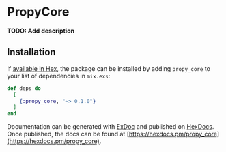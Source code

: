 # PropyCore

**TODO: Add description**

## Installation

If [available in Hex](https://hex.pm/docs/publish), the package can be installed
by adding `propy_core` to your list of dependencies in `mix.exs`:

```elixir
def deps do
  [
    {:propy_core, "~> 0.1.0"}
  ]
end
```

Documentation can be generated with [ExDoc](https://github.com/elixir-lang/ex_doc)
and published on [HexDocs](https://hexdocs.pm). Once published, the docs can
be found at [https://hexdocs.pm/propy_core](https://hexdocs.pm/propy_core).

